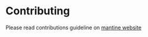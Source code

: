 # Contributing

Please read contributions guideline on [mantine website](https://mantine.dev/contribute/)
